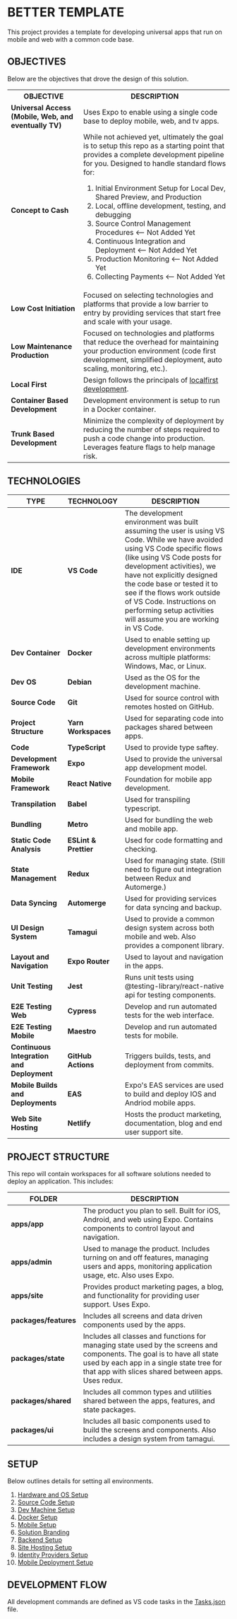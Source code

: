 # BETTER TEMPLATE
This project provides a template for developing universal apps that run on mobile and web with a common code base.

## OBJECTIVES
Below are the objectives that drove the design of this solution.

<table>
  <tr><th>OBJECTIVE</th><th>DESCRIPTION</th></tr>
  <tr>
    <td><strong>Universal Access (Mobile, Web, and eventually TV)</strong></td>
    <td>Uses Expo to enable using a single code base to deploy mobile, web, and tv apps.</td>
  </tr>
  <tr>
    <td><strong>Concept to Cash</strong></td>
    <td>While not achieved yet, ultimately the goal is to setup this repo as a starting point that provides a complete development pipeline for you. Designed to handle standard flows for:
      <ol>
        <li>Initial Environment Setup for Local Dev, Shared Preview, and Production</li>
        <li>Local, offline development, testing, and debugging</li>
        <li>Source Control Management Procedures &lt;-- Not Added Yet</li>
        <li>Continuous Integration and Deployment &lt;-- Not Added Yet</li>
        <li>Production Monitoring &lt;-- Not Added Yet</li>
        <li>Collecting Payments &lt;-- Not Added Yet</li>
      </ol>
    </td>
  </tr>
  <tr>
    <td><strong>Low Cost Initiation</strong></td>
    <td>Focused on selecting technologies and platforms that provide a low barrier to entry by providing services that start free and scale with your usage.</td>
  </tr>
  <tr>
    <td><strong>Low Maintenance Production</strong></td>
    <td>Focused on technologies and platforms that reduce the overhead for maintaining your production environment (code first development, simplified deployment, auto scaling, monitoring, etc.).</td>
  </tr>
  <tr>
    <td><strong>Local First</strong></td>
    <td>Design follows the principals of <a href="https://localfirstweb.dev/">localfirst development</a>.</td>
  </tr>
  <tr>
    <td><strong>Container Based Development</strong></td>
    <td>Development environment is setup to run in a Docker container.</td>
  </tr>
  <tr>
    <td><strong>Trunk Based Development</strong></td>
    <td>Minimize the complexity of deployment by reducing the number of steps required to push a code change into production. Leverages feature flags to help manage risk.</td>
  </tr>
</table>

## TECHNOLOGIES

| TYPE | TECHNOLOGY | DESCRIPTION |
|-|-|-|
| **IDE** | **VS Code** | The development environment was built assuming the user is using VS Code.  While we have avoided using VS Code specific flows (like using VS Code posts for development activities), we have not explicitly designed the code base or tested it to see if the flows work outside of VS Code.  Instructions on performing setup activities will assume you are working in VS Code. |
| **Dev Container** | **Docker** | Used to enable setting up development environments across multiple platforms: Windows, Mac, or Linux. |
| **Dev OS** | **Debian** | Used as the OS for the development machine. |
| **Source Code** | **Git** | Used for source control with remotes hosted on GitHub. |
| **Project Structure** | **Yarn Workspaces** | Used for separating code into packages shared between apps. |
| **Code** | **TypeScript** | Used to provide type saftey. |
| **Development Framework** | **Expo** | Used to provide the universal app development model. |
| **Mobile Framework** | **React Native** | Foundation for mobile app development. |
| **Transpilation** | **Babel** | Used for transpiling typescript. |
| **Bundling** | **Metro** | Used for bundling the web and mobile app. |
| **Static Code Analysis** | **ESLint & Prettier** | Used for code formatting and checking. |
| **State Management** | **Redux** | Used for managing state. (Still need to figure out integration between Redux and Automerge.) |
| **Data Syncing** | **Automerge** | Used for providing services for data syncing and backup. |
| **UI Design System** | **Tamagui** | Used to provide a common design system across both mobile and web.  Also provides a component library. |
| **Layout and Navigation** | **Expo Router** | Used to layout and navigation in the apps. |
| **Unit Testing** | **Jest** | Runs unit tests using @testing-library/react-native api for testing components. |
| **E2E Testing Web** | **Cypress** | Develop and run automated tests for the web interface. |
| **E2E Testing Mobile** | **Maestro** | Develop and run automated tests for mobile. |
| **Continuous Integration and Deployment** | **GitHub Actions** | Triggers builds, tests, and deployment from commits. |
| **Mobile Builds and Deployments** | **EAS** | Expo's EAS services are used to build and deploy IOS and Andriod mobile apps. |
| **Web Site Hosting** | **Netlify** | Hosts the product marketing, documentation, blog and end user support site. |


## PROJECT STRUCTURE
This repo will contain workspaces for all software solutions needed to deploy an application.  This includes:

| FOLDER | DESCRIPTION |
|-|-|
| **apps/app** | The product you plan to sell.  Built for iOS, Android, and web using Expo.  Contains components to control layout and navigation. |
| **apps/admin** | Used to manage the product.  Includes turning on and off features, managing users and apps, monitoring application usage, etc. Also uses Expo. |
| **apps/site** | Provides product marketing pages, a blog, and functionality for providing user support.  Uses Expo. |
| **packages/features** | Includes all screens and data driven components used by the apps. |
| **packages/state** | Includes all classes and functions for managing state used by the screens and components.  The goal is to have all state used by each app in a single state tree for that app with slices shared between apps.  Uses redux. |
| **packages/shared** | Includes all common types and utilities shared between the apps, features, and state packages. |
| **packages/ui** | Includes all basic components used to build the screens and components.  Also includes a design system from tamagui. |

## SETUP 
Below outlines details for setting all environments.

1. [Hardware and OS Setup](./docs/setup/hardware-os.md)
1. [Source Code Setup](./docs/setup/source-code.md)
1. [Dev Machine Setup](./docs/setup/dev-machine.md)
1. [Docker Setup](./docs/setup/docker.md)
1. [Mobile Setup](./docs/setup/mobile.md)
1. [Solution Branding](./docs/setup/solution-branding.md)
1. [Backend Setup](./docs/setup/backend.md)
1. [Site Hosting Setup](./docs/setup/site-hosting.md)
1. [Identity Providers Setup](./docs/setup/identity-providers.md)
1. [Mobile Deployment Setup](./docs/setup/mobile-deployment.md)


## DEVELOPMENT FLOW

All development commands are defined as VS code tasks in the [Tasks.json](.vscode/tasks.json) file.

